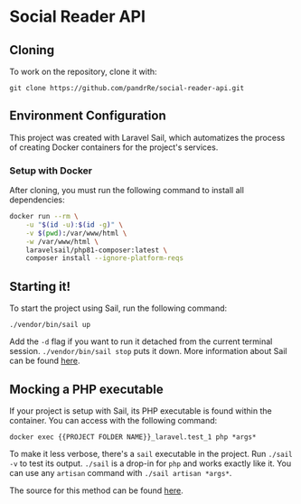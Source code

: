 # Social Reader API

## Cloning

To work on the repository, clone it with:
```
git clone https://github.com/pandrRe/social-reader-api.git
```

## Environment Configuration

This project was created with Laravel Sail, which automatizes the process of creating
Docker containers for the project's services.

### Setup with Docker

After cloning, you must run the following command to install all dependencies:
```bash
docker run --rm \
    -u "$(id -u):$(id -g)" \
    -v $(pwd):/var/www/html \
    -w /var/www/html \
    laravelsail/php81-composer:latest \
    composer install --ignore-platform-reqs
```

## Starting it!

To start the project using Sail, run the following command:
```
./vendor/bin/sail up
```

Add the `-d` flag if you want to run it detached from the current terminal session. `./vendor/bin/sail stop` puts it down.
More information about Sail can be found [here](https://laravel.com/docs/9.x/sail).

## Mocking a PHP executable

If your project is setup with Sail, its PHP executable is found within the container. You can access with the following command:
```
docker exec {{PROJECT FOLDER NAME}}_laravel.test_1 php *args*
```
To make it less verbose, there's a `sail` executable in the project. Run `./sail -v` to test its output. `./sail` is a drop-in for
`php` and works exactly like it. You can use any `artisan` command with `./sail artisan *args*`.

The source for this method can be found [here](https://stackoverflow.com/a/66376387).
